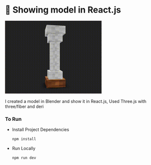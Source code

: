# 🚀 Showing model in React.js

![alt text](./public/preview.gif)

I created a model in Blender and show it in React.js, Used Three.js with three/fiber and deri

### To Run
* Install Project Dependencies
  ```sh
  npm install
  ```
  
* Run Locally
  ```sh
  npm run dev
  ```


